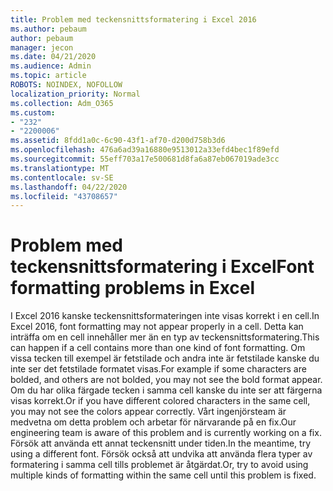 ```yaml
---
title: Problem med teckensnittsformatering i Excel 2016
ms.author: pebaum
author: pebaum
manager: jecon
ms.date: 04/21/2020
ms.audience: Admin
ms.topic: article
ROBOTS: NOINDEX, NOFOLLOW
localization_priority: Normal
ms.collection: Adm_O365
ms.custom:
- "232"
- "2200006"
ms.assetid: 8fdd1a0c-6c90-43f1-af70-d200d758b3d6
ms.openlocfilehash: 476a6ad39a16880e9513012a33efd4bec1f89efd
ms.sourcegitcommit: 55eff703a17e500681d8fa6a87eb067019ade3cc
ms.translationtype: MT
ms.contentlocale: sv-SE
ms.lasthandoff: 04/22/2020
ms.locfileid: "43708657"
---
```

# <a name="font-formatting-problems-in-excel"></a><span data-ttu-id="b59d3-102">Problem med teckensnittsformatering i Excel</span><span class="sxs-lookup"><span data-stu-id="b59d3-102">Font formatting problems in Excel</span></span>

<span data-ttu-id="b59d3-103">I Excel 2016 kanske teckensnittsformateringen inte visas korrekt i en cell.</span><span class="sxs-lookup"><span data-stu-id="b59d3-103">In Excel 2016, font formatting may not appear properly in a cell.</span></span> <span data-ttu-id="b59d3-104">Detta kan inträffa om en cell innehåller mer än en typ av teckensnittsformatering.</span><span class="sxs-lookup"><span data-stu-id="b59d3-104">This can happen if a cell contains more than one kind of font formatting.</span></span> <span data-ttu-id="b59d3-105">Om vissa tecken till exempel är fetstilade och andra inte är fetstilade kanske du inte ser det fetstilade formatet visas.</span><span class="sxs-lookup"><span data-stu-id="b59d3-105">For example if some characters are bolded, and others are not bolded, you may not see the bold format appear.</span></span> <span data-ttu-id="b59d3-106">Om du har olika färgade tecken i samma cell kanske du inte ser att färgerna visas korrekt.</span><span class="sxs-lookup"><span data-stu-id="b59d3-106">Or if you have different colored characters in the same cell, you may not see the colors appear correctly.</span></span> <span data-ttu-id="b59d3-107">Vårt ingenjörsteam är medvetna om detta problem och arbetar för närvarande på en fix.</span><span class="sxs-lookup"><span data-stu-id="b59d3-107">Our engineering team is aware of this problem and is currently working on a fix.</span></span> <span data-ttu-id="b59d3-108">Försök att använda ett annat teckensnitt under tiden.</span><span class="sxs-lookup"><span data-stu-id="b59d3-108">In the meantime, try using a different font.</span></span> <span data-ttu-id="b59d3-109">Försök också att undvika att använda flera typer av formatering i samma cell tills problemet är åtgärdat.</span><span class="sxs-lookup"><span data-stu-id="b59d3-109">Or, try to avoid using multiple kinds of formatting within the same cell until this problem is fixed.</span></span>
  